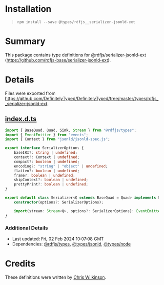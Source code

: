 # Installation
> `npm install --save @types/rdfjs__serializer-jsonld-ext`

# Summary
This package contains type definitions for @rdfjs/serializer-jsonld-ext (https://github.com/rdfjs-base/serializer-jsonld-ext).

# Details
Files were exported from https://github.com/DefinitelyTyped/DefinitelyTyped/tree/master/types/rdfjs__serializer-jsonld-ext.
## [index.d.ts](https://github.com/DefinitelyTyped/DefinitelyTyped/tree/master/types/rdfjs__serializer-jsonld-ext/index.d.ts)
````ts
import { BaseQuad, Quad, Sink, Stream } from "@rdfjs/types";
import { EventEmitter } from "events";
import { Context } from "jsonld/jsonld-spec.js";

export interface SerializerOptions {
    baseIRI?: string | undefined;
    context?: Context | undefined;
    compact?: boolean | undefined;
    encoding?: "string" | "object" | undefined;
    flatten?: boolean | undefined;
    frame?: boolean | undefined;
    skipContext?: boolean | undefined;
    prettyPrint?: boolean | undefined;
}

export default class Serializer<Q extends BaseQuad = Quad> implements Sink<Stream<Q>, EventEmitter> {
    constructor(options?: SerializerOptions);

    import(stream: Stream<Q>, options?: SerializerOptions): EventEmitter;
}

````

### Additional Details
 * Last updated: Fri, 02 Feb 2024 10:07:08 GMT
 * Dependencies: [@rdfjs/types](https://npmjs.com/package/@rdfjs/types), [@types/jsonld](https://npmjs.com/package/@types/jsonld), [@types/node](https://npmjs.com/package/@types/node)

# Credits
These definitions were written by [Chris Wilkinson](https://github.com/thewilkybarkid).
